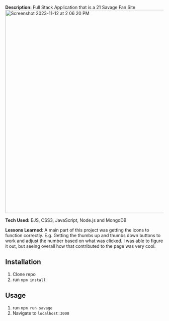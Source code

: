 <b>Description:</b> Full Stack Application that is a 21 Savage Fan Site
<img width="643" alt="Screenshot 2023-11-12 at 2 06 20 PM" src="https://github.com/briannawillis195/savage-demo/assets/143905399/85d12f73-cf9f-4fec-a196-08a45f9d880e">

<b>Tech Used:</b> EJS, CSS3, JavaScript, Node.js and MongoDB

<b>Lessons Learned</b>: A main part of this project was getting the icons to function correctly. E.g. Getting the thumbs up and thumbs down buttons to work and adjust the number based on what was clicked. I was able to figure it out, but seeing overall how that contributed to the page was very cool.

## Installation

1. Clone repo
2. run `npm install`

## Usage

1. run `npm run savage`
2. Navigate to `localhost:3000`

